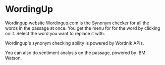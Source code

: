 # WordingUp
Wordingup website 
Wordingup.com is the Synonym checker for all the words in the passage at once. You get the menu for for the word by clicking on it. Select the word you want to replace it with.

Wordingup's synonym checking ability is powered by Wordnik APIs.

You can also do sentiment analysis on the passage, powered by IBM Watson.
